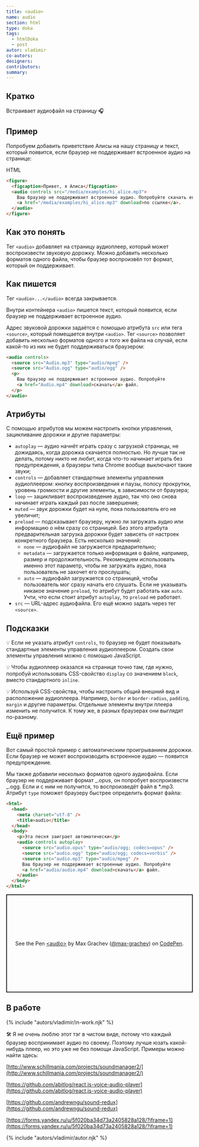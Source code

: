 ```yaml
---
title: <audio>
name: audio
section: html
type: doka
tags:
  - htmlDoka
  - post
autor: vladimir
co-autors:
designers:
contributors:
summary:
---
```


## Кратко

Встраивает аудиофайл на страницу 🎧

## Пример

Попробуем добавить приветствие Алисы на нашу страницу и текст, который появится, если браузер не поддерживает встроенное аудио на странице:

HTML

```html
<figure>
  <figcaption>Привет, я Алиса</figcaption>
  <audio controls src="/media/examples/hi_alice.mp3">
    Ваш браузер не поддерживает встроенное аудио. Попробуйте скачать его
    <a href="/media/examples/hi_alice.mp3" download>по ссылке</a>.
  </audio>
</figure>
```

## Как это понять

Тег `<audio>` добавляет на страницу аудиоплеер, который может воспроизвести звуковую дорожку. Можно добавить несколько форматов одного файла, чтобы браузер воспроизвёл тот формат, который он поддерживает.

## Как пишется

Тег `<audio>...</audio>` всегда закрывается.

Внутри контейнера `<audio>` пишется текст, который появится, если браузер не поддерживает встроенное аудио.

Адрес звуковой дорожки задаётся с помощью атрибута `src` или тега `<source>`, который помещается внутри `<audio>`. Тег `<source>` позволяет добавить несколько форматов одного и того же файла на случай, если какой-то из них не будет поддерживаться браузером:

```html
<audio controls>
  <source src="Audio.mp3" type="audio/mpeg" />
  <source src="Audio.ogg" type="audio/ogg" />
  <p>
    Ваш браузер не поддерживает встроенное аудио. Попробуйте
    <a href="Audio.mp4" download>скачать</a> файл.
  </p>
</audio>
```

## Атрибуты

С помощью атрибутов мы можем настроить кнопки управления, зацикливание дорожки и другие параметры:

- `autoplay` — аудио начнёт играть сразу с загрузкой страницы, не дожидаясь, когда дорожка скачается полностью. Но лучше так не делать, потому никто не любит, когда что-то начинает играть без предупреждения, а браузеры типа Chrome вообще выключают такие звуки;
- `controls` — добавляет стандартные элементы управления аудиоплеером: кнопку воспроизведения и паузы, полосу прокрутки, уровень громкости и другие элементы, в зависимости от браузера;
- `loop` — зацикливает воспроизведение аудио, так что оно снова начинает играть каждый раз после завершения;
- `muted` — звук дорожки будет на нуле, пока пользователь его не увеличит;
- `preload` — подсказывает браузеру, нужно ли загружать аудио или информацию о нём сразу со страницей. Без этого атрибута предварительная загрузка дорожки будет зависеть от настроек конкретного браузера. Есть несколько значений:
  - `none` — аудиофайл не загружается предварительно;
  - `metadata` — загружается только информация о файле, например, размер и продолжительность. Рекомендуем использовать именно этот параметр, чтобы не загружать аудио, пока пользователь не захочет его прослушать;
  - `auto` — аудиофайл загружается со страницей, чтобы пользователь мог сразу начать его слушать. Если не указывать никакое значение `preload`, то атрибут будет работать как `auto`. Учти, что если стоит атрибут `autoplay`, то `preload` не работает.
- `src` — URL-адрес аудиофайла. Его ещё можно задать через тег `<source>`.

## Подсказки

💡 Если не указать атрибут `controls`, то браузер не будет показывать стандартные элементы управления аудиоплеером. Создать свои элементы управления можно с помощью JavaScript.

💡 Чтобы аудиоплеер оказался на странице точно там, где нужно, попробуй использовать CSS-свойство `display` со значением `block`, вместо стандартного `inline`.

💡 Используй CSS-свойства, чтобы настроить общий внешний вид и расположение аудиоплеера. Например, `border` и `border-radius`, `padding`, `margin` и другие параметры. Отдельные элементы внутри плеера изменить не получится. К тому же, в разных браузерах они выглядят по-разному.

## Ещё пример

Вот самый простой пример с автоматическим проигрыванием дорожки. Если браузер не может воспроизводить встроенное аудио — появится предупреждение.

Мы также добавили несколько форматов одного аудиофайла. Если браузер не поддерживает формат _.opus, он попробует воспроизвести _.ogg. Если и с ним не получится, то воспроизведёт файл в \*.mp3. Атрибут `type` поможет браузеру быстрее определить формат файла:

```html
<html>
  <head>
    <meta charset="utf-8" />
    <title>audio</title>
  </head>
  <body>
    <p>Эта песня заиграет автоматически</p>
    <audio controls autoplay>
      <source src="audio.opus" type="audio/ogg; codecs=opus" />
      <source src="audio.ogg" type="audio/ogg; codecs=vorbis" />
      <source src="audio.mp3" type="audio/mpeg" />
      Ваш браузер не поддерживает встроенные аудио. Попробуйте
      <a href="audio/audio.mp4" download>скачать</a> файл.
    </audio>
  </body>
</html>
```

<p class="codepen" data-height="265" data-theme-id="light" data-default-tab="html,result" data-user="max-grachev" data-slug-hash="vwKwbo" style="height: 265px; box-sizing: border-box; display: flex; align-items: center; justify-content: center; border: 2px solid; margin: 1em 0; padding: 1em;" data-pen-title="&amp;lt;audio&amp;gt;">
  <span>See the Pen <a href="https://codepen.io/max-grachev/pen/vwKwbo">
  &lt;audio&gt;</a> by Max Grachev (<a href="https://codepen.io/max-grachev">@max-grachev</a>)
  on <a href="https://codepen.io">CodePen</a>.</span>
</p>
<script async src="https://static.codepen.io/assets/embed/ei.js"></script>

## В работе

{% include "autors/vladimir/in-work.njk" %}

🛠 Я не очень люблю этот тэг в чистом виде, потому что каждый браузер воспринимает аудио по своему. Поэтому лучше юзать какой-нибудь плеер, но это уже не без помощи JavaScript. Примеры можно найти здесь:

[http://www.schillmania.com/projects/soundmanager2/](http://www.schillmania.com/projects/soundmanager2/)

[https://github.com/abitlog/react.js-voice-audio-player](https://github.com/abitlog/react.js-voice-audio-player)

[https://github.com/andrewngu/sound-redux](https://github.com/andrewngu/sound-redux)

[https://forms.yandex.ru/u/5f020ba34d73a2405828a128/?iframe=1](https://forms.yandex.ru/u/5f020ba34d73a2405828a128/?iframe=1)

{% include "autors/vladimir/autor.njk" %}
